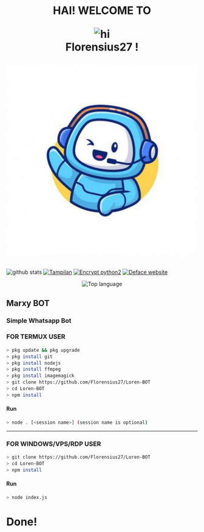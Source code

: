 <h1 align="center">HAI! WELCOME TO 

<img src="https://user-images.githubusercontent.com/1303154/88677602-1635ba80-d120-11ea-84d8-d263ba5fc3c0.gif" width="60px" alt="hi"><br>Florensius27 !</h1>

<p align="center">
  <img src="https://raw.githubusercontent.com/Arya274/Arya274/main/20210127_212936.jpg" />
 &nbsp;&nbsp; 

![github stats](https://github-readme-stats.vercel.app/api?username=Marxy-BOT&show_icons=true&theme=dark)
<a href="https://github.com/Florensius27/T4MPILAN-V5"><img title="Tampilan" src="https://github-readme-stats.vercel.app/api/pin/?username=Florensius27&repo=T4MPILAN-V5&theme=vision-friendly-dark"></a>
<a href="https://github.com/Florensius27/enc"><img title="Encrypt python2" src="https://github-readme-stats.vercel.app/api/pin/?username=Florensius27&repo=enc&theme=vision-friendly-dark"></a>
<a href="https://github.com/Florensius27/DefaceWebDav"><img title="Deface website" src="https://github-readme-stats.vercel.app/api/pin/?username=Florensius27&repo=DefaceWebDav&theme=vision-friendly-dark"></a>
<p align="center">
  <img src="https://github-readme-stats.vercel.app/api/top-langs/?username=Dunia-Kode&layout=compact" alt="Top language">

## Marxy BOT

### Simple Whatsapp Bot

### FOR TERMUX USER
```bash
> pkg update && pkg upgrade
> pkg install git
> pkg install nodejs
> pkg install ffmpeg
> pkg install imagemagick
> git clone https://github.com/Florensius27/Loren-BOT
> cd Loren-BOT
> npm install
```
#### Run
```bash
> node . [<session name>] (session name is optional)
```

---------

### FOR WINDOWS/VPS/RDP USER
```bash
> git clone https://github.com/Florensius27/Loren-BOT
> cd Loren-BOT
> npm install
```
#### Run
```bash
> node index.js
```

# Done!
